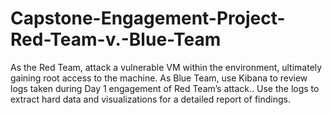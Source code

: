 # Capstone-Engagement-Project-Red-Team-v.-Blue-Team
As the Red Team, attack a vulnerable VM within the environment, ultimately gaining root access to the machine. As Blue Team, use Kibana to review logs taken during Day 1 engagement of Red Team’s attack.. Use the logs to extract hard data and visualizations for a detailed report of findings.
